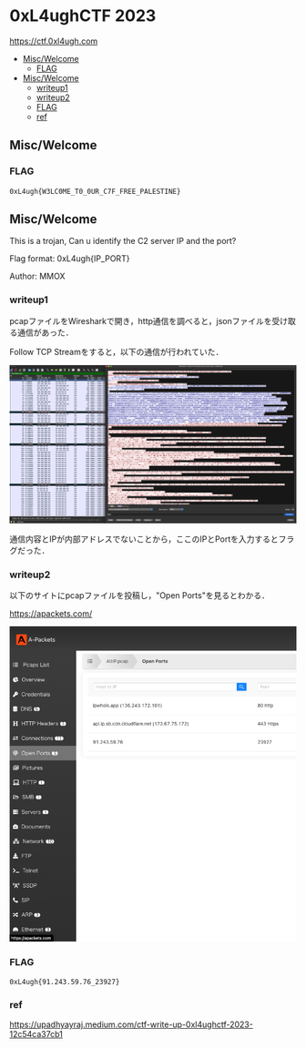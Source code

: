 # 0xL4ughCTF 2023 <!-- omit in toc -->

https://ctf.0xl4ugh.com

- [Misc/Welcome](#miscwelcome)
  - [FLAG](#flag)
- [Misc/Welcome](#miscwelcome-1)
  - [writeup1](#writeup1)
  - [writeup2](#writeup2)
  - [FLAG](#flag-1)
  - [ref](#ref)


## Misc/Welcome

### FLAG

```
0xL4ugh{W3LC0ME_T0_0UR_C7F_FREE_PALESTINE}
```

## Misc/Welcome

This is a trojan, Can u identify the C2 server IP and the port?

Flag format: 0xL4ugh{IP_PORT}

Author: MMOX

### writeup1

pcapファイルをWiresharkで開き，http通信を調べると，jsonファイルを受け取る通信があった．

Follow TCP Streamをすると，以下の通信が行われていた．

![](./images/image.png)

通信内容とIPが内部アドレスでないことから，ここのIPとPortを入力するとフラグだった．

### writeup2

以下のサイトにpcapファイルを投稿し，"Open Ports"を見るとわかる．

https://apackets.com/

![](./images/screen.png)

### FLAG

```
0xL4ugh{91.243.59.76_23927}
```

### ref

https://upadhyayraj.medium.com/ctf-write-up-0xl4ughctf-2023-12c54ca37cb1
